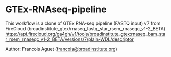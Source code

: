 # GTEx-RNAseq-pipeline
This workflow is a clone of GTEx RNA-seq pipeline (FASTQ input) v7 from FireCloud (broadinstitute_gtex/rnaseq_fastq_star_rsem_rnaseqc_v1-2_BETA)
https://api.firecloud.org/ga4gh/v1/tools/broadinstitute_gtex:rnaseq_bam_star_rsem_rnaseqc_v1-2_BETA/versions/7/plain-WDL/descriptor

Author: Francois Aguet (francois@broadinstitute.org)